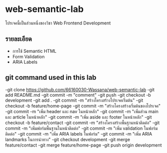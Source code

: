 # web-semantic-lab
โปรเจคนี้เป็นส่วนหนึ่งของวิชา Web Frontend Development 
## รายละเอียด 
- การใช้ Semantic HTML 
- Form Validation 
- ARIA Labels
## git command used in this lab
-git clone https://github.com/66160030-Wassana/web-semantic-lab
-git add README.md
-git commit -m "comment"
-git push
-git checkout -b development
-git add .
-git commit -m "สร้างโครงสร้างโปรเจคเริ่มต้น"
-git checkout -b feature/home-page
-git commit -m "สร้างโครงสร้างเริ่มต้นของโปรเจค"
-git commit -m "เพิ่ม header และ nav ในหน้าหลัก"
-git commit -m "เพิ่มส่วน main และ article ในหน้าหลัก"
-git commit -m "เพิ่ม aside และ footer ในหน้าหลัก"
-git checkout -b feature/contact
-git commit -m "สร้างโครงสร้างพื้นฐานหน้าติดต่อ"
-git commit -m "เพิ่มฟอร์มพื้นฐานในหน้าติดต่อ"
-git commit -m "เพิ่ม validation ในฟอร์มติดต่อ"
-git commit -m "เพิ่ม ARIA labels ในฟอร์ม"
-git commit -m "เพิ่ม ARIA landmarks ในการนําทาง"
-git checkout development
-git merge feature/contact
-git merge feature/home-page
-git push origin development
